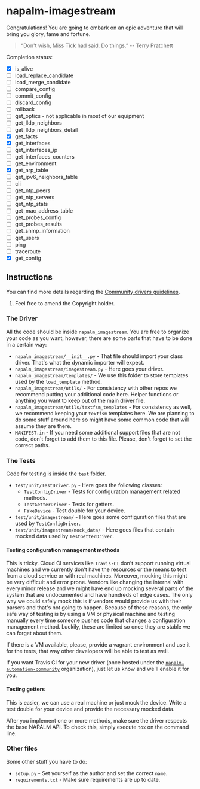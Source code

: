# napalm-imagestream

Congratulations! You are going to embark on an epic adventure that will bring you glory, fame and
fortune.

> “Don't wish, Miss Tick had said. Do things.”
> -- Terry Pratchett


Completion status:
- [x] is_alive
- [ ] load_replace_candidate
- [ ] load_merge_candidate
- [ ] compare_config 
- [ ] commit_config
- [ ] discard_config
- [ ] rollback
- [ ] get_optics - not applicable in most of our equipment
- [ ] get_lldp_neighbors
- [ ] get_lldp_neighbors_detail
- [x] get_facts
- [x] get_interfaces
- [ ] get_interfaces_ip
- [ ] get_interfaces_counters
- [ ] get_environment
- [x] get_arp_table
- [ ] get_ipv6_neighbors_table
- [ ] cli
- [ ] get_ntp_peers 
- [ ] get_ntp_servers
- [ ] get_ntp_stats
- [ ] get_mac_address_table
- [ ] get_probes_config 
- [ ] get_probes_results
- [ ] get_snmp_information
- [ ] get_users
- [ ] ping
- [ ] traceroute
- [x] get_config

## Instructions

You can find more details regarding the [Community drivers guidelines](http://napalm.readthedocs.io/en/develop/contributing/drivers.html).
1. Feel free to amend the Copyright holder.

### The Driver

All the code should be inside `napalm_imagestream`. You are free to organize your code as you want,
however, there are some parts that have to be done in a certain way:

* `napalm_imagestream/__init__.py` - That file should import your class driver. That's what the
dynamic importer will expect.
* `napalm_imagestream/imagestream.py` - Here goes your driver.
* `napalm_imagestream/templates/` - We use this folder to store templates used by the `load_template`
method.
* `napalm_imagestream/utils/` - For consistency with other repos we recommend putting your additional
code here. Helper functions or anything you want to keep out of the main driver file.
* `napalm_imagestream/utils/textfsm_templates` - For consistency as well, we recommend keeping your
`textfsm` templates here. We are planning to do some stuff around here so might have some common
code that will assume they are there.
* `MANIFEST.in` - If you need some additional support files that are not code, don't forget to add
them to this file. Please, don't forget to set the correct paths.

### The Tests

Code for testing is inside the `test` folder.

* `test/unit/TestDriver.py` - Here goes the following classes:
  * `TestConfigDriver` - Tests for configuration management related methods.
  * `TestGetterDriver` - Tests for getters.
  * `FakeDevice` - Test double for your device.
* `test/unit/imagestream/` - Here goes some configuration files that are used by `TestConfigDriver`.
* `test/unit/imagestream/mock_data/` - Here goes files that contain mocked data used by
                                    `TestGetterDriver`.

#### Testing configuration management methods

This is tricky. Cloud CI services like `Travis-CI` don't support running virtual machines and
we currently don't have the resources or the means to test from a cloud service or with real
machines. Moreover, mocking this might be very difficult and error prone. Vendors like changing
the internal with every minor release and we might have end up mocking several parts of the system
that are undocumented and have hundreds of edge cases. The only way we could safely mock this is
if vendors would provide us with their parsers and that's not going to happen. Because of these
reasons, the only safe way of testing is by using a VM or physical machine and testing manually
every time someone pushes code that changes a configuration management method. Luckily, these are
limited so once they are stable we can forget about them.

If there is a VM available, please, provide a vagrant environment and use it for the tests,
that way other developers will be able to test as well.

If you want Travis CI for your new driver (once hosted under the
[`napalm-automation-community`](https://github.com/napalm-automation-community)
organization), just let us know and we'll enable it for you.

#### Testing getters

This is easier, we can use a real machine or just mock the device. Write a test double for your
device and provide the necessary mocked data.

After you implement one or more methods, make sure the driver respects the base
NAPALM API. To check this, simply execute ``tox`` on the command line.

### Other files

Some other stuff you have to do:

* `setup.py` - Set yourself as the author and set the correct `name`.
* `requirements.txt` - Make sure requirements are up to date.
